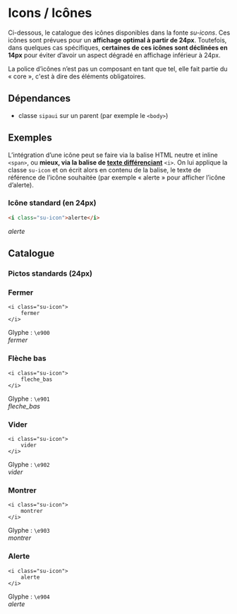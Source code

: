 # Icons / Icônes

Ci-dessous, le catalogue des icônes disponibles dans la fonte *su-icons*. Ces icônes sont prévues pour un **affichage optimal à partir de 24px**. Toutefois, dans quelques cas spécifiques, **certaines de ces icônes sont déclinées en 14px** pour éviter d’avoir un aspect dégradé en affichage inférieur à 24px.

<div class="alerte">
	<p>La police d’icônes n’est pas un composant en tant que tel, elle fait partie du «&nbsp;core&nbsp;», c'est à dire des éléments obligatoires.</p>
</div>

<div class="dependances">
																							
## Dépendances
- classe `sipaui` sur un parent (par exemple le `<body>`)

</div>

<!-- STORY -->

## Exemples

L’intégration d’une icône peut se faire via la balise HTML neutre et inline `<span>`, ou **mieux, via la balise de <a href="https://developer.mozilla.org/fr/docs/Web/HTML/Element/i"  target="_blank" rel="noopener">texte différenciant</a>** `<i>`. On lui applique la classe `su-icon`<!--, ou `su-icon-mini` **si le picto est disponible en petit**. On--> et on écrit alors en contenu de la balise, le texte de référence de l’icône souhaitée (par exemple «&nbsp;alerte&nbsp;» pour afficher l’icône d’alerte).

### Icône standard (en 24px) 
```html
<i class="su-icon">alerte</i>
```
<div class="sipaui">
	<i class="su-icon">alerte</i>
</div>

<!-- Désactivation de l’icône mini tant qu'elle est inutile
### Icône mini (en 14px) 
```html
<i class="su-icon-mini">alerte-mini</i>
```
<div class="sipaui">
	<i class="su-icon-mini">alerte-mini</i>
</div>
-->

## Catalogue

### Pictos standards (24px)

<div class="catalogue-icones">
	<div class="icone"><!------------------------------------------------- Fermer-->
		<h3>Fermer</h3>
		<pre class="language-html"><code>&lt;i class="su-icon">
    fermer
&lt;/i></code></pre>
		<div class="glyphe">Glyphe&nbsp;: <code>\e900</code></div>
		<div><i class="su-icon">fermer</i></div>
	</div>
	<div class="icone"><!------------------------------------------------- Flèche bas-->
		<h3>Flèche bas</h3>
		<pre class="language-html"><code>&lt;i class="su-icon">
    fleche_bas
&lt;/i></code></pre>
		<div class="glyphe">Glyphe&nbsp;: <code>\e901</code></div>
		<div><i class="su-icon">fleche_bas</i></div>
	</div>
	<div class="icone"><!------------------------------------------------- Vider-->
		<h3>Vider</h3>
		<pre class="language-html"><code>&lt;i class="su-icon">
    vider
&lt;/i></code></pre>
		<div class="glyphe">Glyphe&nbsp;: <code>\e902</code></div>
		<div><i class="su-icon">vider</i></div>
	</div>
	<div class="icone"><!------------------------------------------------- Montrer-->
		<h3>Montrer</h3>
		<pre class="language-html"><code>&lt;i class="su-icon">
    montrer
&lt;/i></code></pre>
		<div class="glyphe">Glyphe&nbsp;: <code>\e903</code></div>
		<div><i class="su-icon">montrer</i></div>
	</div>
	<div class="icone"><!------------------------------------------------- Alerte-->
		<h3>Alerte</h3>
		<pre class="language-html"><code>&lt;i class="su-icon">
    alerte
&lt;/i></code></pre>
		<div class="glyphe">Glyphe&nbsp;: <code>\e904</code></div>
		<div><i class="su-icon">alerte</i></div>
	</div>
</div>

<!-- Désactivation de l’icône mini tant qu'elle est inutile
### Pictos mini (14px)

<div class="catalogue-icones">
	<div class="icone">
		<h3>Alerte mini</h3>
		<pre class="language-html"><code>&lt;i class="su-icon-mini">
    alerte-mini
&lt;/i></code></pre>
		<div class="glyphe">Glyphe&nbsp;: <code>\e1004</code></div>
		<div><i class="su-icon-mini">alerte-mini</i></div>
	</div>
</div>
-->
